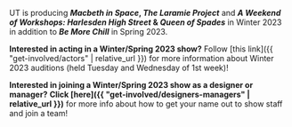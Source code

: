UT is producing ***Macbeth in Space*, *The Laramie Project*** and ***A Weekend of Workshops: Harlesden High Street* & *Queen of Spades*** in Winter 2023 in addition to ***Be More Chill*** in Spring 2023. 

**Interested in acting in a Winter/Spring 2023 show?** Follow [this link]({{ "get-involved/actors" | relative_url }}) for more information about Winter 2023 auditions (held Tuesday and Wednesday of 1st week)!

**Interested in joining a Winter/Spring 2023 show as a designer or manager?** **Click [here]({{ "get-involved/designers-managers" | relative_url }})** for more info about how to get your name out to show staff and join a team!